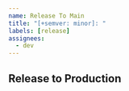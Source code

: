 ```yaml
---
name: Release To Main
title: "[+semver: minor]: "
labels: [release]
assignees:
  - dev
---
```


## Release to Production
